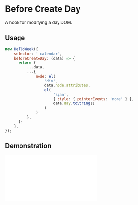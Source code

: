 # Before Create Day

A hook for modifying a day DOM.

## Usage

```js
new HelloWeek({
    selector: '.calendar',
    beforeCreateDay: (data) => {
      return {
          ...data,
          ...{
              node: el(
                  'div',
                  data.node.attributes,
                  el(
                      'span',
                      { style: { pointerEvents: 'none' } },
                      data.day.toString()
                  )
              ),
          },
      };
    },
});
```

## Demonstration

<iframe
    src="docs/v3/demos/before-create-day.html"
    frameborder="no"
    allowfullscreen="allowfullscreen">
</iframe>
